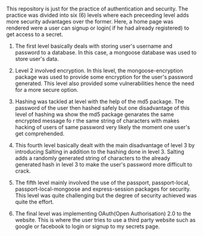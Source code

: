 This repository is just for the practice of authentication and security. The practice was divided into six (6) levels where each preceeding level adds more security advantages over the former. 
Here, a home page was rendered were a user can signup or login( if he had already registered) to get access to a secret.

1. The first level basically deals with storing user's username and password to a database.  In this case, a mongoose database was used to store user's data.

2. Level 2 involved encryption. In this level, the mongoose-encryption package was used to provide some encryption for the user's password generated. This level also provided some vulnerabilities hence the need for a more secure option.

3. Hashing was tackled at level with the help of the md5 package. The password of the user then hashed safely but one disadvantage of this level of hashing wa show the md5 package genarates the same encrypted message fo r the same string of characters with makes hacking of users of same password very likely the moment one user's get  comprehended.

4. This fourth level basically dealt with the main disadvantage of level 3 by introducing Salting in addition to the hashing done in level 3. Salting adds a randomly generated string of characters to the already generated hash in level 3 to make the user's password more difficult to crack.

5. The fifth level mainly involved the use of the passport, passport-local, passport-local-mongoose and express-session packages for security. This level was quite challenging but the degree of security achieved was quite the effort.

6. The final level was implementing OAuth(Open Authorisation) 2.0 to the website. This is where the user tries to use a third party website such as google or facebook to login or signup to my secrets page. 
